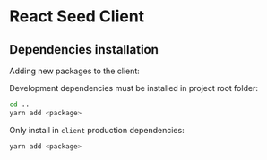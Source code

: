# React Seed Client


## Dependencies installation

Adding new packages to the client:

Development dependencies must be installed in project root folder:

```bash
cd ..
yarn add <package>
```

Only install in `client` production dependencies: 

```bash
yarn add <package>
```
